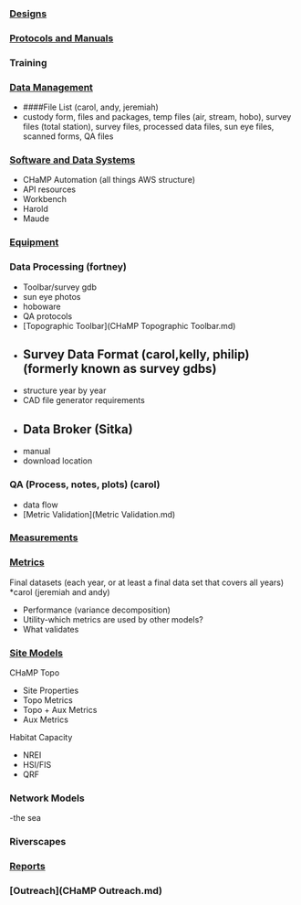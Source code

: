 

### [Designs](Designs.md)

### [Protocols and Manuals](ProtocolMainPage.md)

### Training

### [Data Management](DataManagement.md)
- ####File List (carol, andy, jeremiah)
- custody form, files and packages, temp files (air, stream, hobo), survey files (total station), survey files, processed data files, sun eye files, scanned forms, QA files

### [Software and Data Systems](OtherSoftware.md)
- CHaMP Automation (all things AWS structure)
- API resources
- Workbench
- Harold
- Maude

### [Equipment](Equipment.md)

### Data Processing (fortney)

- Toolbar/survey gdb
- sun eye photos
- hoboware
- QA protocols
- [Topographic Toolbar](CHaMP Topographic Toolbar.md)
- ## Survey Data Format (carol,kelly, philip)(formerly known as survey gdbs)
- structure year by year
- CAD file generator requirements
- ## Data Broker (Sitka)
- manual
- download location

### QA (Process, notes, plots) (carol)

- data flow
- [Metric Validation](Metric Validation.md)

### [Measurements](MeasurementsMainPage.md)

### [Metrics](MetricsMainPage.md) 

Final datasets (each year, or at least a final data set that covers all years)
*carol (jeremiah and andy)

- Performance (variance decomposition)
- Utility-which metrics are used by other models? 
- What validates

### [Site Models](Models.md)

CHaMP Topo 
- Site Properties
- Topo Metrics
- Topo + Aux Metrics
- Aux Metrics

Habitat Capacity
- NREI
- HSI/FIS
- QRF


### Network Models
-the sea

### Riverscapes

### [Reports](ReportsMain.md) 

### [Outreach](CHaMP Outreach.md)

